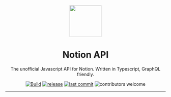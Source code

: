<div align="center">

<img src="https://avatars2.githubusercontent.com/u/67568167" width="100"/>  

<h1>Notion API</h1>
<p>The unofficial Javascript API for Notion. Written in Typescript, GraphQL friendly.</p>

[![Build](https://github.com/NotionDocs/NotionAPI/actions/workflows/build.yml/badge.svg)](https://github.com/NotionDocs/NotionAPI/actions/workflows/build.yml)
[![release](https://badgen.net/github/release/NotionDocs/NotionAPI)](https://github.com/NotionDocs/NotionAPI/releases)
[![last commit](https://badgen.net/github/last-commit/NotionDocs/NotionAPI/main)](https://github.com/NotionDocs/NotionAPI/commits/main)
![contributors welcome](https://badgen.net/badge/contributors/welcome/purple)

</div>

---